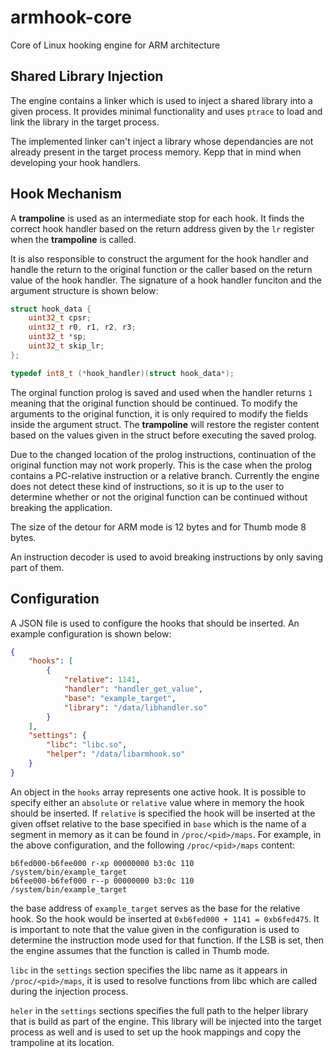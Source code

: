 # armhook-core
Core of Linux hooking engine for ARM architecture

## Shared Library Injection
The engine contains a linker which is used to inject a shared library into a given process.
It provides minimal functionality and uses `ptrace` to load and link the library in the target process.

The implemented linker can't inject a library whose dependancies are not already present in the target process memory.
Kepp that in mind when developing your hook handlers.

## Hook Mechanism
A **trampoline** is used as an intermediate stop for each hook. It finds the correct hook handler based on the return address given by the `lr` register when the **trampoline** is called. 

It is also responsible to construct the argument for the hook handler and handle the return to the original function or the caller based on the return value of the hook handler. The signature of a hook handler funciton and the argument structure is shown below:

```C
struct hook_data {
	uint32_t cpsr;
	uint32_t r0, r1, r2, r3;
	uint32_t *sp;
	uint32_t skip_lr;
};

typedef int8_t (*hook_handler)(struct hook_data*);
```

The orginal function prolog is saved and used when the handler returns `1` meaning that the original function should be continued. To modify the arguments to the original function, it is only required to modify the fields inside the argument struct.
The **trampoline** will restore the register content based on the values given in the struct before executing the saved prolog.

Due to the changed location of the prolog instructions, continuation of the original function may not work properly.
This is the case when the prolog contains a PC-relative instruction or a relative branch.
Currently the engine does not detect these kind of instructions, so it is up to the user to determine whether or not the original function can be continued without breaking the application.

The size of the detour for ARM mode is 12 bytes and for Thumb mode 8 bytes.

An instruction decoder is used to avoid breaking instructions by only saving part of them.

## Configuration
A JSON file is used to configure the hooks that should be inserted. An example configuration is shown below:

```JSON
{
    "hooks": [
        {
            "relative": 1141,
            "handler": "handler_get_value",
            "base": "example_target",
            "library": "/data/libhandler.so"
        }
    ],
    "settings": {
        "libc": "libc.so",
        "helper": "/data/libarmhook.so"
    }
}
```

An object in the `hooks` array represents one active hook. It is possible to specify either an `absolute` or `relative` value where in memory the hook should be inserted. If `relative` is specified the hook will be inserted at the given offset relative to the base specified in `base` which is the name of a segment in memory as it can be found in `/proc/<pid>/maps`. For example, in the above configuration, and the following `/proc/<pid>/maps` content:

```
b6fed000-b6fee000 r-xp 00000000 b3:0c 110        /system/bin/example_target
b6fee000-b6fef000 r--p 00000000 b3:0c 110        /system/bin/example_target
```

the base address of `example_target` serves as the base for the relative hook.
So the hook would be inserted at `0xb6fed000 + 1141 = 0xb6fed475`. It is important to note that the value given in the configuration is used to determine the instruction mode used for that function. If the LSB is set, then the engine assumes that the function is called in Thumb mode.

`libc` in the `settings` section specifies the libc name as it appears in `/proc/<pid>/maps`, it is used to resolve functions from libc which are called during the injection process.

`heler` in the `settings` sections specifies the full path to the helper library that is build as part of the engine.
This library will be injected into the target process as well and is used to set up the hook mappings and copy the trampoline at its location.
